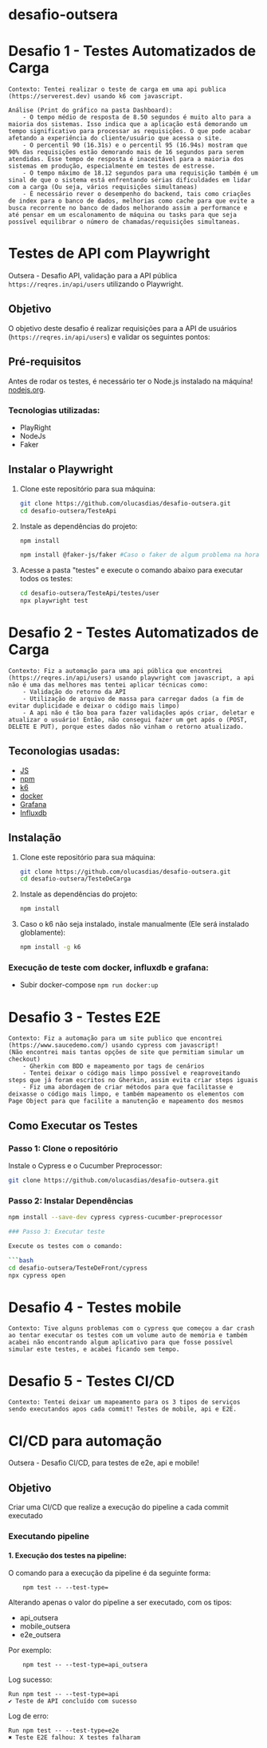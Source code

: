 # desafio-outsera

# Desafio 1 - Testes Automatizados de Carga
    Contexto: Tentei realizar o teste de carga em uma api publica (https://serverest.dev) usando k6 com javascript.

    Análise (Print do gráfico na pasta Dashboard): 
        - O tempo médio de resposta de 8.50 segundos é muito alto para a maioria dos sistemas. Isso indica que a aplicação está demorando um tempo significativo para processar as requisições. O que pode acabar afetando a experiência do cliente/usuário que acessa o site.
        - O percentil 90 (16.31s) e o percentil 95 (16.94s) mostram que 90% das requisições estão demorando mais de 16 segundos para serem atendidas. Esse tempo de resposta é inaceitável para a maioria dos sistemas em produção, especialmente em testes de estresse.
        - O tempo máximo de 18.12 segundos para uma requisição também é um sinal de que o sistema está enfrentando sérias dificuldades em lidar com a carga (Ou seja, vários requisições simultaneas)
        - É necessário rever o desempenho do backend, tais como criações de index para o banco de dados, melhorias como cache para que evite a busca recorrente no banco de dados melhorando assim a performance e até pensar em um escalonamento de máquina ou tasks para que seja possível equilibrar o número de chamadas/requisições simultaneas. 

# Testes de API com Playwright

Outsera - Desafio API, validação para a API pública `https://reqres.in/api/users` utilizando o Playwright.

## Objetivo

O objetivo deste desafio é realizar requisições para a API de usuários (`https://reqres.in/api/users`) e validar os seguintes pontos:

## Pré-requisitos

Antes de rodar os testes, é necessário ter o Node.js instalado na máquina! [nodejs.org](https://nodejs.org/).

### Tecnologias utilizadas:

- PlayRight
- NodeJs
- Faker

## Instalar o Playwright

1. Clone este repositório para sua máquina:

    ```bash
    git clone https://github.com/olucasdias/desafio-outsera.git
    cd desafio-outsera/TesteApi
    ```

2. Instale as dependências do projeto:

    ```bash
    npm install

    npm install @faker-js/faker #Caso o faker de algum problema na hora de instalar as dependencias
    ```

3. Acesse a pasta "testes" e execute o comando abaixo para executar todos os testes:
    ```bash
    cd desafio-outsera/TesteApi/testes/user
    npx playwright test
    ```

# Desafio 2 - Testes Automatizados de Carga
    Contexto: Fiz a automação para uma api pública que encontrei (https://reqres.in/api/users) usando playwright com javascript, a api não é uma das melhores mas tentei aplicar técnicas como:
        - Validação do retorno da API
        - Utilização de arquivo de massa para carregar dados (a fim de evitar duplicidade e deixar o código mais limpo)
        - A api não é tão boa para fazer validações após criar, deletar e atualizar o usuário! Então, não consegui fazer um get após o (POST, DELETE E PUT), porque estes dados não vinham o retorno atualizado.


## Teconologias usadas:  
- [JS](https://developer.mozilla.org/pt-BR/docs/Web/JavaScript) 
- [npm](https://www.npmjs.com/)
- [k6](https://k6.io/)
- [docker](https://www.docker.com/get-started)
- [Grafana](https://grafana.com/)
- [Influxdb](https://github.com/influxdata/influxdb)

## Instalação

1. Clone este repositório para sua máquina:

    ```bash
    git clone https://github.com/olucasdias/desafio-outsera.git
    cd desafio-outsera/TesteDeCarga
    ```
2. Instale as dependências do projeto:

    ```bash
    npm install
    ```
3. Caso o k6 não seja instalado, instale manualmente (Ele será instalado globlamente):
    ```bash
    npm install -g k6
    ``` 

### Execução de teste com docker, influxdb e grafana:

- Subir docker-compose
  ```npm run docker:up```

# Desafio 3 - Testes E2E
    Contexto: Fiz a automação para um site publico que encontrei (https://www.saucedemo.com/) usando cypress com javascript! 
    (Não encontrei mais tantas opções de site que permitiam simular um checkout)
        - Gherkin com BDD e mapeamento por tags de cenários
        - Tentei deixar o código mais limpo possível e reaproveitando steps que já foram escritos no Gherkin, assim evita criar steps iguais
        - Fiz uma abordagem de criar métodos para que facilitasse e deixasse o código mais limpo, e também mapeamento os elementos com Page Object para que facilite a manutenção e mapeamento dos mesmos

## Como Executar os Testes

### Passo 1: Clone o repositório

Instale o Cypress e o Cucumber Preprocessor:

 ```bash
git clone https://github.com/olucasdias/desafio-outsera.git
 ```

### Passo 2: Instalar Dependências

```bash
npm install --save-dev cypress cypress-cucumber-preprocessor

### Passo 3: Executar teste 

Execute os testes com o comando:

```bash
cd desafio-outsera/TesteDeFront/cypress
npx cypress open
```

# Desafio 4 - Testes mobile
    Contexto: Tive alguns problemas com o cypress que começou a dar crash ao tentar executar os testes com um volume auto de memória e também acabei não encontrando algum aplicativo para que fosse possível simular este testes, e acabei ficando sem tempo.

# Desafio 5 - Testes CI/CD
    Contexto: Tentei deixar um mapeamento para os 3 tipos de serviços sendo executandos apos cada commit! Testes de mobile, api e E2E.

# CI/CD para automação

Outsera - Desafio CI/CD, para testes de e2e, api e mobile! 

## Objetivo

Criar uma CI/CD que realize a execução do pipeline a cada commit executado

### Executando pipeline

#### 1. Execução dos testes na pipeline:

O comando para a execução da pipeline é da seguinte forma:

```
    npm test -- --test-type=
``` 

Alterando apenas o valor do pipeline a ser executado, com os tipos:
- api_outsera
- mobile_outsera
- e2e_outsera

Por exemplo:

```
    npm test -- --test-type=api_outsera
```

Log sucesso:

    Run npm test -- --test-type=api
    ✔ Teste de API concluído com sucesso

Log de erro:

    Run npm test -- --test-type=e2e
    ✖ Teste E2E falhou: X testes falharam
